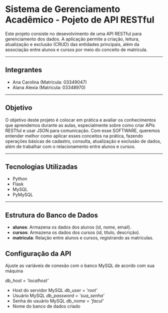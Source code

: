 # Sistema de Gerenciamento Acadêmico - Pojeto de API RESTful

Este projeto consiste no desevolvimento de uma API RESTful para gerenciamento dos dados. A aplicação permite a criação, leitura, atualização e exclusão (CRUD) das entidades principais, além da associação entre alunos e cursos por meio do conceito de matrícula.

------

## Integrantes

- Ana Carolina (Matrícula: 03349047)
- Alana Alexia (Matrícula: 03348970)

------

## Objetivo

O objetivo deste projeto é colocar em prática e avaliar os conhecimentos que aprendemos durante as aulas, especialmente sobre como criar APIs RESTful e usar JSON para comunicação. Com esse SOFTWARE, queremos entender melhor como aplicar esses conceitos na prática, fazendo operações básicas de cadastro, consulta, atualização e exclusão de dados, além de trabalhar com o relacionamento entre alunos e cursos.

------

## Tecnologias Utilizadas

- Python
- Flask
- MySQL
- PyMySQL

------

## Estrutura do Banco de Dados

- **alunos**: Armazena os dados dos alunos (id, nome, email).  
- **cursos**: Armazena os dados dos cursos (id, título, descrição).  
- **matricula**: Relação entre alunos e cursos, registrando as matrículas.

## Configuração da API

Ajuste as variáveis de conexão com o banco MySQL de acordo com sua máquina

*db_host = 'localhost'*   
- Host do servidor MySQL
*db_user = 'root'*              
- Usuário MySQL
*db_password = 'sua_senha'*     
- Senha do usuário MySQL
*db_nome = 'facul'*             
- Nome do banco de dados criado
